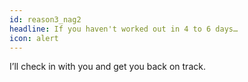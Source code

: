 ```yaml
---
id: reason3_nag2
headline: If you haven't worked out in 4 to 6 days…
icon: alert
---
```


I’ll check in with you and get you back on track.
